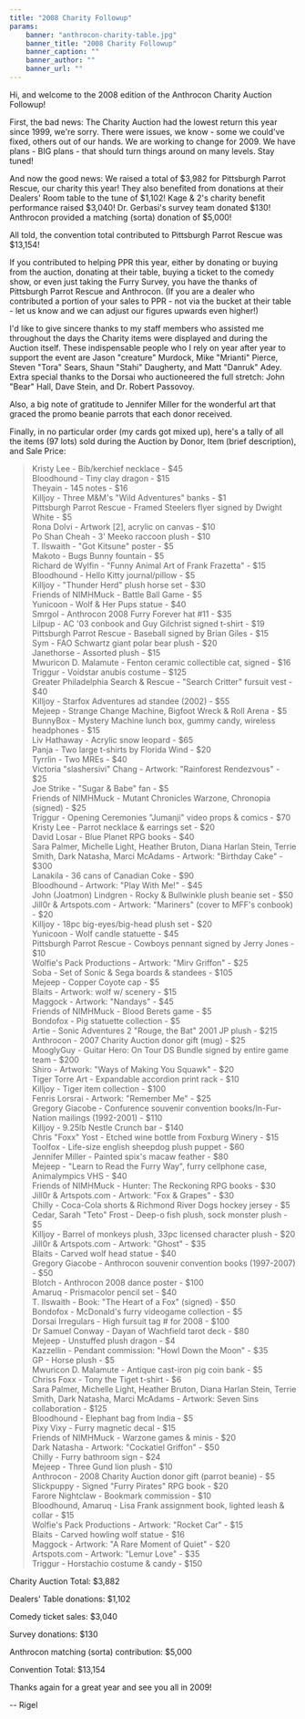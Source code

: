 ```yaml
---
title: "2008 Charity Followup"
params:
    banner: "anthrocon-charity-table.jpg"
    banner_title: "2008 Charity Followup"
    banner_caption: ""
    banner_author: ""
    banner_url: ""
---
```


Hi, and welcome to the 2008 edition of the Anthrocon Charity Auction Followup!

First, the bad news: The Charity Auction had the lowest return this year since 1999, we're sorry. There were issues, we know - some we could've fixed, others out of our hands. We are working to change for 2009. We have plans - BIG plans - that should turn things around on many levels. Stay tuned!

And now the good news: We raised a total of $3,982 for Pittsburgh Parrot Rescue, our charity this year! They also benefited from donations at their Dealers' Room table to the tune of $1,102! Kage & 2's charity benefit performance raised $3,040! Dr. Gerbasi's survey team donated $130! Anthrocon provided a matching (sorta) donation of $5,000!

All told, the convention total contributed to Pittsburgh Parrot Rescue was $13,154!

If you contributed to helping PPR this year, either by donating or buying from the auction, donating at their table, buying a ticket to the comedy show, or even just taking the Furry Survey, you have the thanks of Pittsburgh Parrot Rescue and Anthrocon. (If you are a dealer who contributed a portion of your sales to PPR - not via the bucket at their table - let us know and we can adjust our figures upwards even higher!)

I'd like to give sincere thanks to my staff members who assisted me throughout the days the Charity items were displayed and during the Auction itself. These indispensable people who I rely on year after year to support the event are Jason "creature" Murdock, Mike "Mrianti" Pierce, Steven "Tora" Sears, Shaun "Stahi" Daugherty, and Matt "Danruk" Adey. Extra special thanks to the Dorsai who auctioneered the full stretch: John "Bear" Hall, Dave Stein, and Dr. Robert Passovoy.

Also, a big note of gratitude to Jennifer Miller for the wonderful art that graced the promo beanie parrots that each donor received.

Finally, in no particular order (my cards got mixed up), here's a tally of all the items (97 lots) sold during the Auction by Donor, Item (brief description), and Sale Price:

> Kristy Lee - Bib/kerchief necklace - $45<br>
> Bloodhound - Tiny clay dragon - $15<br>
> Theyain - 145 notes - $16<br>
> Killjoy - Three M&M's "Wild Adventures" banks - $1<br>
> Pittsburgh Parrot Rescue - Framed Steelers flyer signed by Dwight White - $5<br>
> Rona Dolvi - Artwork [2], acrylic on canvas - $10<br>
> Po Shan Cheah - 3' Meeko raccoon plush - $10<br>
> T. Ilswaith - "Got Kitsune" poster - $5<br>
> Makoto - Bugs Bunny fountain - $5<br>
> Richard de Wylfin - "Funny Animal Art of Frank Frazetta" - $15<br>
> Bloodhound - Hello Kitty journal/pillow - $5<br>
> Killjoy - "Thunder Herd" plush horse set - $30<br>
> Friends of NIMHMuck - Battle Ball Game - $5<br>
> Yunicoon - Wolf & Her Pups statue - $40<br>
> Smrgol - Anthrocon 2008 Furry Forever hat #11 - $35<br>
> Lilpup - AC '03 conbook and Guy Gilchrist signed t-shirt - $19<br>
> Pittsburgh Parrot Rescue - Baseball signed by Brian Giles - $15<br>
> Sym - FAO Schwartz giant polar bear plush - $20<br>
> Janethorse - Assorted plush - $15<br>
> Mwuricon D. Malamute - Fenton ceramic collectible cat, signed - $16<br>
> Triggur - Voidstar anubis costume - $125<br>
> Greater Philadelphia Search & Rescue - "Search Critter" fursuit vest - $40<br>
> Killjoy - Starfox Adventures ad standee (2002) - $55<br>
> Mejeep - Strange Change Machine, Bigfoot Wreck & Roll Arena - $5<br>
> BunnyBox - Mystery Machine lunch box, gummy candy, wireless headphones - $15<br>
> Liv Hathaway - Acrylic snow leopard - $65<br>
> Panja - Two large t-shirts by Florida Wind - $20<br>
> Tyrrlin - Two MREs - $40<br>
> Victoria "slashersivi" Chang - Artwork: "Rainforest Rendezvous" - $25<br>
> Joe Strike - "Sugar & Babe" fan - $5<br>
> Friends of NIMHMuck - Mutant Chronicles Warzone, Chronopia (signed) - $25<br>
> Triggur - Opening Ceremonies "Jumanji" video props & comics - $70<br>
> Kristy Lee - Parrot necklace & earrings set - $20<br>
> David Losar - Blue Planet RPG books - $40<br>
> Sara Palmer, Michelle Light, Heather Bruton, Diana Harlan Stein, Terrie Smith, Dark Natasha, Marci McAdams - Artwork: "Birthday Cake" - $300<br>
> Lanakila - 36 cans of Canadian Coke - $90<br>
> Bloodhound - Artwork: "Play With Me!" - $45<br>
> John (Joatmon) Lindgren - Rocky & Bullwinkle plush beanie set - $50<br>
> Jill0r & Artspots.com - Artwork: "Mariners" (cover to MFF's conbook) - $20<br>
> Killjoy - 18pc big-eyes/big-head plush set - $20<br>
> Yunicoon - Wolf candle statuette - $45<br>
> Pittsburgh Parrot Rescue - Cowboys pennant signed by Jerry Jones - $10<br>
> Wolfie's Pack Productions - Artwork: "Mirv Griffon" - $25<br>
> Soba - Set of Sonic & Sega boards & standees - $105<br>
> Mejeep - Copper Coyote cap - $5<br>
> Blaits - Artwork: wolf w/ scenery - $15<br>
> Maggock - Artwork: "Nandays" - $45<br>
> Friends of NIMHMuck - Blood Berets game - $5<br>
> Bondofox - Pig statuette collection - $5<br>
> Artie - Sonic Adventures 2 "Rouge, the Bat" 2001 JP plush - $215<br>
> Anthrocon - 2007 Charity Auction donor gift (mug) - $25<br>
> MooglyGuy - Guitar Hero: On Tour DS Bundle signed by entire game team - $200<br>
> Shiro - Artwork: "Ways of Making You Squawk" - $20<br>
> Tiger Torre Art - Expandable accordion print rack - $10<br>
> Killjoy - Tiger item collection - $100<br>
> Fenris Lorsrai - Artwork: "Remember Me" - $25<br>
> Gregory Giacobe - Confurence souvenir convention books/In-Fur-Nation mailings (1992-2001) - $110<br>
> Killjoy - 9.25lb Nestle Crunch bar - $140<br>
> Chris "Foxx" Yost - Etched wine bottle from Foxburg Winery - $15<br>
> Toolfox - Life-size english sheepdog plush puppet - $60<br>
> Jennifer Miller - Painted spix's macaw feather - $80<br>
> Mejeep - "Learn to Read the Furry Way", furry cellphone case, Animalympics VHS - $40<br>
> Friends of NIMHMuck - Hunter: The Reckoning RPG books - $30<br>
> Jill0r & Artspots.com - Artwork: "Fox & Grapes" - $30<br>
> Chilly - Coca-Cola shorts & Richmond River Dogs hockey jersey - $5<br>
> Cedar, Sarah "Teto" Frost - Deep-o fish plush, sock monster plush - $5<br>
> Killjoy - Barrel of monkeys plush, 33pc licensed character plush - $20<br>
> Jill0r & Artspots.com - Artwork: "Ghost" - $35<br>
> Blaits - Carved wolf head statue - $40<br>
> Gregory Giacobe - Anthrocon souvenir convention books (1997-2007) - $50<br>
> Blotch - Anthrocon 2008 dance poster - $100<br>
> Amaruq - Prismacolor pencil set - $40<br>
> T. Ilswaith - Book: "The Heart of a Fox" (signed) - $50<br>
> Bondofox - McDonald's furry videogame collection - $5<br>
> Dorsai Irregulars - High fursuit tag # for 2008 - $100<br>
> Dr Samuel Conway - Dayan of Wachfield tarot deck - $80<br>
> Mejeep - Unstuffed plush dragon - $4<br>
> Kazzellin - Pendant commission: "Howl Down the Moon" - $35<br>
> GP - Horse plush - $5<br>
> Mwuricon D. Malamute - Antique cast-iron pig coin bank - $5<br>
> Chriss Foxx - Tony the Tiget t-shirt - $6<br>
> Sara Palmer, Michelle Light, Heather Bruton, Diana Harlan Stein, Terrie Smith, Dark Natasha, Marci McAdams - Artwork: Seven Sins collaboration - $125<br>
> Bloodhound - Elephant bag from India - $5<br>
> Pixy Vixy - Furry magnetic decal - $15<br>
> Friends of NIMHMuck - Warzone games & minis - $20<br>
> Dark Natasha - Artwork: "Cockatiel Griffon" - $50<br>
> Chilly - Furry bathroom sign - $24<br>
> Mejeep - Three Gund lion plush - $10<br>
> Anthrocon - 2008 Charity Auction donor gift (parrot beanie) - $5<br>
> Slickpuppy - Signed "Furry Pirates" RPG book - $20<br>
> Farore Nightclaw - Bookmark commission - $10<br>
> Bloodhound, Amaruq - Lisa Frank assignment book, lighted leash & collar - $15<br>
> Wolfie's Pack Productions - Artwork: "Rocket Car" - $15<br>
> Blaits - Carved howling wolf statue - $16<br>
> Maggock - Artwork: "A Rare Moment of Quiet" - $20<br>
> Artspots.com - Artwork: "Lemur Love" - $35<br>
> Triggur - Horstachio costume & candy - $150

Charity Auction Total: $3,882

Dealers' Table donations: $1,102

Comedy ticket sales: $3,040

Survey donations: $130

Anthrocon matching (sorta) contribution: $5,000

Convention Total: $13,154

Thanks again for a great year and see you all in 2009!

-- Rigel
